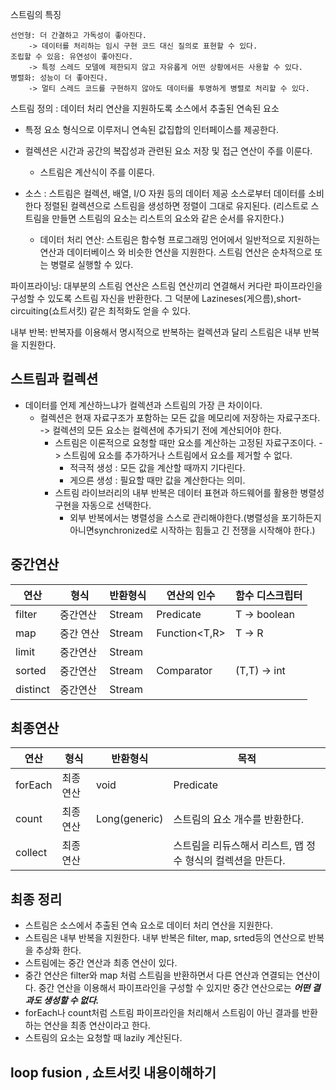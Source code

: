 스트림의 특징 
```
선언형: 더 간결하고 가독성이 좋아진다.
    -> 데이터를 처리하는 임시 구현 코드 대신 질의로 표현할 수 있다.
조립할 수 있음: 유연성이 좋아진다.
    -> 특정 스레드 모델에 제한되지 않고 자유롭게 어떤 상황에서든 사용할 수 있다. 
병렬화: 성능이 더 좋아진다.
    -> 멀티 스레드 코드를 구현하지 않아도 데이터를 투명하게 병렬로 처리할 수 있다.
```

스트림 정의 : 데이터 처리 연산을 지원하도록 소스에서 추출된 연속된 요소
- 특정 요소 형식으로 이루저니 연속된 값집합의 인터페이스를 제공한다.
- 컬렉션은 시간과 공간의 복잡성과 관련된 요소 저장 및 접근 연산이 주를 이룬다.
    - 스트림은 계산식이 주를 이룬다.
- 소스 : 스트림은 컬렉션, 배열, I/O 자원 등의 데이터 제공 소스로부터 데이터를 소비한다			    정렬된 컬렉션으로 스트림을 생성하면 정렬이 그대로 유지된다.
                    (리스트로 스트림을 만들면 스트림의 요소는 리스트의 요소와 같은 순서를 유지한다.)
    
    - 데이터 처리 연산: 스트림은 함수형 프로그래밍 언어에서 일반적으로 지원하는 연산과 데이터베이스
                                    와 비슷한 연산을 지원한다.  스트림 연산은 순차적으로 또는 병렬로 실행할 
                                    수 있다.

파이프라이닝: 대부분의 스트림 연산은 스트림 연산끼리 연결해서 커다란 파이프라인을 구성할 수 있도록
					스트림 자신을 반환한다. 그 덕분에 Lazineses(게으름),short-circuiting(쇼트서킷)
					같은 최적화도 얻을 수 있다.

내부 반복: 반복자를 이용해서 명시적으로 반복하는 컬렉션과 달리 스트림은 내부 반복을 지원한다.


## 스트림과 컬렉션
- 데이터를 언제 계산하느냐가 컬렉션과 스트림의 가장 큰 차이이다. 
    - 컬렉션은 현재 자료구조가 포함하는 모든 값을 메모리에 저장하는 자료구조다. -> 컬렉션의
        모든 요소는 컬렉션에 추가되기 전에 계산되어야 한다.
        - 스트림은 이론적으로 요청할 때만 요소를 계산하는 고정된 자료구조이다. -> 스트림에 요소를 추가하거나 
            스트림에서 요소를 제거할 수 없다.
            - 적극적 생성 : 모든 값을 계산할 때까지 기다린다.
            - 게으른 생성 : 필요할 때만 값을 계산한다는 의미.
        - 스트림 라이브러리의 내부 반복은 데이터 표현과 하드웨어를 활용한 병렬성 구현을 자동으로 선택한다.
            - 외부 반복에서는 병렬성을 스스로 관리해야한다.(병렬성을 포기하든지 아니면synchronized로 시작하는 힘들고 긴 전쟁을 시작해야 한다.)


## 중간연산
|연산|형식|반환형식|연산의 인수| 함수 디스크립터|
|---|---|-----|-------|-----|
|filter| 중간연산|Stream<T>| Predicate<T> | T -> boolean |
|map| 중간 연산| Stream<R> | Function<T,R> | T -> R |
|limit | 중간연산 | Stream<T>| ||
| sorted | 중간연산 | Stream<T> | Comparator<T> | (T,T) -> int | 
| distinct | 중간연산 | Stream<T>  | |

## 최종연산 
|연산|형식|반환형식|목적|
|---|---|-----|-------|
|forEach| 최종 연산|void | Predicate<T>
|count| 최종 연산| Long(generic) | 스트림의 요소 개수를 반환한다.
|collect | 최종 연산 | | 스트림을 리듀스해서 리스트, 맵 정수 형식의 컬렉션을 만든다.

## 최종 정리

- 스트림은 소스에서 추출된 연속 요소로 데이터 처리 연산을 지원한다.
- 스트림은 내부 반복을 지원한다. 내부 반복은 filter, map, srted등의 연산으로 반복을 추상화 한다.
- 스트림에는 중간 연산과 최종 연산이 있다.
- 중간 연산은 filter와 map 처럼 스트림을 반환하면서 다른 연산과 연결되는 연산이다. 중간 연산을 이용해서 파이프라인을 구성할 수 있지만 중간 연산으로는 ***어떤 결과도 생성할 수 없다.***
- forEach나 count처럼 스트림 파이프라인을 처리해서 스트림이 아닌 결과를 반환하는 연산을 최종 연산이라고 한다.
- 스트림의 요소는 요청할 때 lazily 계산된다.

## loop fusion , 쇼트서킷 내용이해하기